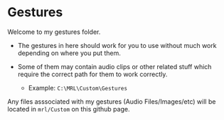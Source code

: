 Gestures
=

Welcome to my gestures folder. 

- The gestures in here should work for you to use without much work depending on where you put them.

- Some of them may contain audio clips or other related stuff which require the correct path for them to work correctly. 
   - Example: ```C:\MRL\Custom\Gestures```

Any files asssociated with my gestures (Audio Files/Images/etc) will be located in ```mrl/Custom``` on this github page. 
